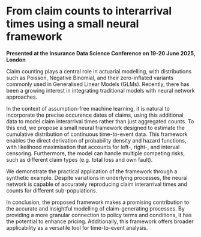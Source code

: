 # From claim counts to interarrival times using a small neural framework 

**Presented at the Insurance Data Science Conference on 19-20 June 2025, London**

Claim counting plays a central role in actuarial modelling, with distributions such as Poisson, Negative Binomial, and their zero-inflated variants commonly used in Generalised Linear Models (GLMs). Recently, there has been a growing interest in integrating traditional models with neural network approaches.

In the context of assumption-free machine learning, it is natural to incorporate the precise occurence dates of claims, using this additional data to model claim interarrival times rather than just aggregated counts. To this end, we propose a small neural framework designed to estimate the cumulative distribution of continuous time-to-event data. This framework enables the direct derivation of probability density and hazard functions, with likelihood maximisation that accounts for left-, right-, and interval censoring. Furthermore, the model can handle multiple competing risks, such as different claim types (e.g. total loss and own fault).

We demonstrate the practical application of the framework through a synthetic example. Despite variations in underlying processes, the neural network is capable of accurately reproducing claim interarrival times and counts for different sub-populations.

In conclusion, the proposed framework makes a promising contribution to the accurate and insightful modelling of claim-generating processes. By providing a more granular connection to policy terms and conditions, it has the potential to enhance pricing. Additionally, this framework offers broader applicability as a versatile tool for time-to-event analysis.
